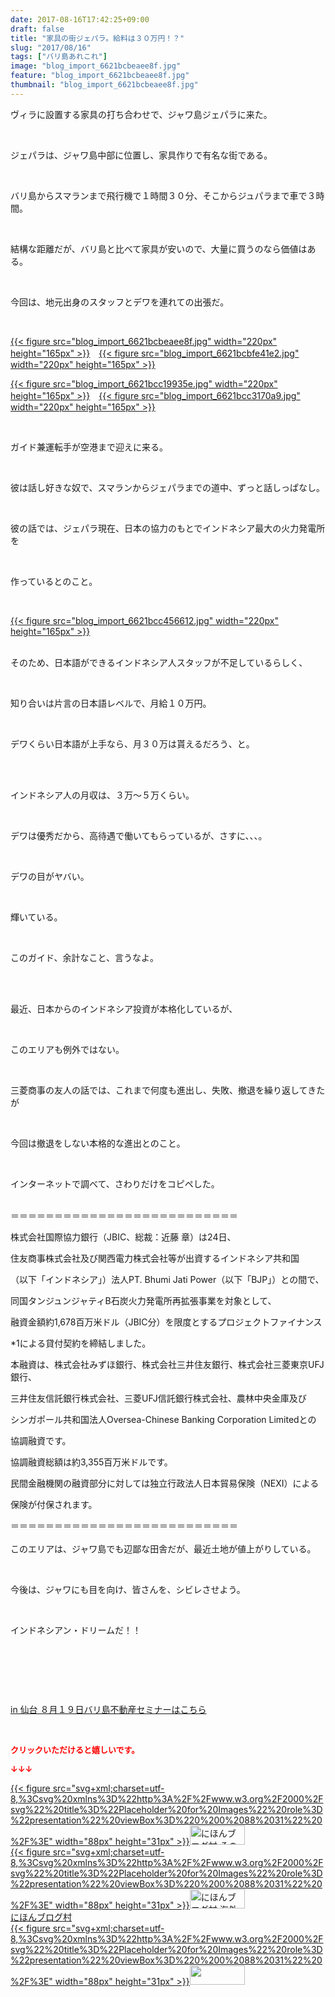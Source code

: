 ```yaml
---
date: 2017-08-16T17:42:25+09:00
draft: false
title: "家具の街ジェパラ。給料は３０万円！？"
slug: "2017/08/16"
tags: ["バリ島あれこれ"]
image: "blog_import_6621bcbeaee8f.jpg"
feature: "blog_import_6621bcbeaee8f.jpg"
thumbnail: "blog_import_6621bcbeaee8f.jpg"
---
```

<p>ヴィラに設置する家具の打ち合わせで、ジャワ島ジェパラに来た。</p><p> </p><p>ジェパラは、ジャワ島中部に位置し、家具作りで有名な街である。</p><p> </p><p>バリ島からスマランまで飛行機で１時間３０分、そこからジュパラまで車で３時間。</p><p> </p><p>結構な距離だが、バリ島と比べて家具が安いので、大量に買うのなら価値はある。</p><p> </p><p>今回は、地元出身のスタッフとデワを連れての出張だ。</p><p> </p><p><a href="blog_import_6621bcbeaee8f.jpg">{{< figure src="blog_import_6621bcbeaee8f.jpg" width="220px" height="165px" >}}</a>　<a href="blog_import_6621bcbfe41e2.jpg">{{< figure src="blog_import_6621bcbfe41e2.jpg" width="220px" height="165px" >}}</a></p><p><a href="blog_import_6621bcc19935e.jpg">{{< figure src="blog_import_6621bcc19935e.jpg" width="220px" height="165px" >}}</a>　<a href="blog_import_6621bcc3170a9.jpg">{{< figure src="blog_import_6621bcc3170a9.jpg" width="220px" height="165px" >}}</a></p><p> </p><p>ガイド兼運転手が空港まで迎えに来る。</p><p> </p><p>彼は話し好きな奴で、スマランからジェパラまでの道中、ずっと話しっぱなし。</p><p> </p><p>彼の話では、ジェパラ現在、日本の協力のもとでインドネシア最大の火力発電所を</p><p> </p><p>作っているとのこと。</p><p> </p><p><a href="blog_import_6621bcc456612.jpg">{{< figure src="blog_import_6621bcc456612.jpg" width="220px" height="165px" >}}</a></p><p><br/>そのため、日本語ができるインドネシア人スタッフが不足しているらしく、</p><p> </p><p>知り合いは片言の日本語レベルで、月給１０万円。</p><p> </p><p>デワくらい日本語が上手なら、月３０万は貰えるだろう、と。</p><p> </p><p><br/>インドネシア人の月収は、３万～５万くらい。</p><p> </p><p>デワは優秀だから、高待遇で働いてもらっているが、さすに、、、。</p><p> </p><p>デワの目がヤバい。</p><p> </p><p>輝いている。</p><p> </p><p>このガイド、余計なこと、言うなよ。</p><p> </p><p><br/>最近、日本からのインドネシア投資が本格化しているが、</p><p> </p><p>このエリアも例外ではない。</p><p> </p><p>三菱商事の友人の話では、これまで何度も進出し、失敗、撤退を繰り返してきたが</p><p> </p><p>今回は撤退をしない本格的な進出とのこと。</p><p> </p><p>インターネットで調べて、さわりだけをコピペした。</p><p><br/>＝＝＝＝＝＝＝＝＝＝＝＝＝＝＝＝＝＝＝＝＝＝＝＝＝＝</p><p>株式会社国際協力銀行（JBIC、総裁：近藤 章）は24日、</p><p>住友商事株式会社及び関西電力株式会社等が出資するインドネシア共和国</p><p>（以下「インドネシア」）法人PT. Bhumi Jati Power（以下「BJP」）との間で、</p><p>同国タンジュンジャティB石炭火力発電所再拡張事業を対象として、</p><p>融資金額約1,678百万米ドル（JBIC分）を限度とするプロジェクトファイナンス</p><p>*1による貸付契約を締結しました。</p><p>本融資は、株式会社みずほ銀行、株式会社三井住友銀行、株式会社三菱東京UFJ銀行、</p><p>三井住友信託銀行株式会社、三菱UFJ信託銀行株式会社、農林中央金庫及び</p><p>シンガポール共和国法人Oversea-Chinese Banking Corporation Limitedとの</p><p>協調融資です。</p><p>協調融資総額は約3,355百万米ドルです。</p><p>民間金融機関の融資部分に対しては独立行政法人日本貿易保険（NEXI）による</p><p>保険が付保されます。</p><p>＝＝＝＝＝＝＝＝＝＝＝＝＝＝＝＝＝＝＝＝＝＝＝＝＝＝<br/> <br/>このエリアは、ジャワ島でも辺鄙な田舎だが、最近土地が値上がりしている。</p><p> </p><p>今後は、ジャワにも目を向け、皆さんを、シビレさせよう。</p><p> </p><p>インドネシアン・ドリームだ！！</p><p> </p><p> </p><p> </p><p><a href="19_ek" target="_blank">in 仙台 ８月１９日バリ島不動産セミナーはこちら</a></p><p> </p><p><font color="#ff0000" size="2"><strong>クリックいただけると嬉しいです。</strong></font></p><p><font color="#ff0000" size="2"><strong>↓↓↓</strong></font></p><p><a href="ranking.html?p_cid=01260127" id="&amp;blogmura_banner" target="_blank">{{< figure src="svg+xml;charset=utf-8,%3Csvg%20xmlns%3D%22http%3A%2F%2Fwww.w3.org%2F2000%2Fsvg%22%20title%3D%22Placeholder%20for%20Images%22%20role%3D%22presentation%22%20viewBox%3D%220%200%2088%2031%22%20%2F%3E" width="88px" height="31px" >}}<noscript><img alt="にほんブログ村 その他生活ブログ 不動産投資へ" border="0" height="31" src="//life.blogmura.com/hudousantoushi/img/hudousantoushi88_31.gif" width="88"></noscript></a><br/><a href="ranking.html?p_cid=01260127" target="_blank">{{< figure src="svg+xml;charset=utf-8,%3Csvg%20xmlns%3D%22http%3A%2F%2Fwww.w3.org%2F2000%2Fsvg%22%20title%3D%22Placeholder%20for%20Images%22%20role%3D%22presentation%22%20viewBox%3D%220%200%2088%2031%22%20%2F%3E" width="88px" height="31px" >}}<noscript><img alt="にほんブログ村 海外生活ブログ バリ島情報へ" border="0" height="31" src="https://img-proxy.blog-video.jp/images?url=http%3A%2F%2Foverseas.blogmura.com%2Fbali%2Fimg%2Fbali88_31.gif" width="88"></noscript></a><br/><a href="ranking.html?p_cid=01260127" target="_blank">にほんブログ村</a><br/><a href="link.php?1804582" title="人気ブログランキングへ">{{< figure src="svg+xml;charset=utf-8,%3Csvg%20xmlns%3D%22http%3A%2F%2Fwww.w3.org%2F2000%2Fsvg%22%20title%3D%22Placeholder%20for%20Images%22%20role%3D%22presentation%22%20viewBox%3D%220%200%2088%2031%22%20%2F%3E" width="88px" height="31px" >}}<noscript><img border="0" height="31" src="https://blog.with2.net/img/banner/banner_22.gif" width="88"></noscript></a></p><p> </p>

